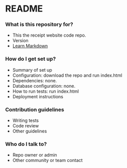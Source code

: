 # README #

### What is this repository for? ###

* This the receipt website code repo.
* Version
* [Learn Markdown](https://bitbucket.org/tutorials/markdowndemo)

### How do I get set up? ###

* Summary of set up
* Configuration: download the repo and run index.html
* Dependencies: none.
* Database configuration: none.
* How to run tests: run index.html
* Deployment instructions

### Contribution guidelines ###

* Writing tests
* Code review
* Other guidelines

### Who do I talk to? ###

* Repo owner or admin
* Other community or team contact